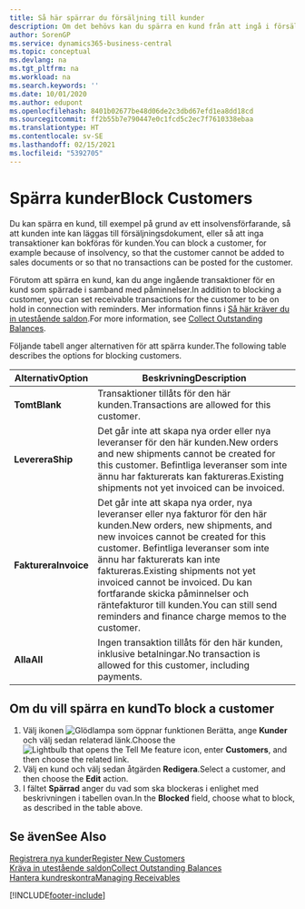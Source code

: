 ```yaml
---
title: Så här spärrar du försäljning till kunder
description: Om det behövs kan du spärra en kund från att ingå i försäljningsdokument och andra försäljningstransaktioner.
author: SorenGP
ms.service: dynamics365-business-central
ms.topic: conceptual
ms.devlang: na
ms.tgt_pltfrm: na
ms.workload: na
ms.search.keywords: ''
ms.date: 10/01/2020
ms.author: edupont
ms.openlocfilehash: 8401b02677be48d06de2c3dbd67efd1ea8dd18cd
ms.sourcegitcommit: ff2b55b7e790447e0c1fcd5c2ec7f7610338ebaa
ms.translationtype: HT
ms.contentlocale: sv-SE
ms.lasthandoff: 02/15/2021
ms.locfileid: "5392705"
---
```

# <a name="block-customers"></a><span data-ttu-id="090cd-103">Spärra kunder</span><span class="sxs-lookup"><span data-stu-id="090cd-103">Block Customers</span></span>
<span data-ttu-id="090cd-104">Du kan spärra en kund, till exempel på grund av ett insolvensförfarande, så att kunden inte kan läggas till försäljningsdokument, eller så att inga transaktioner kan bokföras för kunden.</span><span class="sxs-lookup"><span data-stu-id="090cd-104">You can block a customer, for example because of insolvency, so that the customer cannot be added to sales documents or so that no transactions can be posted for the customer.</span></span>

<span data-ttu-id="090cd-105">Förutom att spärra en kund, kan du ange ingående transaktioner för en kund som spärrade i samband med påminnelser.</span><span class="sxs-lookup"><span data-stu-id="090cd-105">In addition to blocking a customer, you can set receivable transactions for the customer to be on hold in connection with reminders.</span></span> <span data-ttu-id="090cd-106">Mer information finns i [Så här kräver du in utestående saldon](receivables-collect-outstanding-balances.md).</span><span class="sxs-lookup"><span data-stu-id="090cd-106">For more information, see [Collect Outstanding Balances](receivables-collect-outstanding-balances.md).</span></span>   

<span data-ttu-id="090cd-107">Följande tabell anger alternativen för att spärra kunder.</span><span class="sxs-lookup"><span data-stu-id="090cd-107">The following table describes the options for blocking customers.</span></span>  

|<span data-ttu-id="090cd-108">Alternativ</span><span class="sxs-lookup"><span data-stu-id="090cd-108">Option</span></span>|<span data-ttu-id="090cd-109">Beskrivning</span><span class="sxs-lookup"><span data-stu-id="090cd-109">Description</span></span>|  
|--------------------|------------|  
|<span data-ttu-id="090cd-110">**Tomt**</span><span class="sxs-lookup"><span data-stu-id="090cd-110">**Blank**</span></span>|<span data-ttu-id="090cd-111">Transaktioner tillåts för den här kunden.</span><span class="sxs-lookup"><span data-stu-id="090cd-111">Transactions are allowed for this customer.</span></span>|
|<span data-ttu-id="090cd-112">**Leverera**</span><span class="sxs-lookup"><span data-stu-id="090cd-112">**Ship**</span></span>|<span data-ttu-id="090cd-113">Det går inte att skapa nya order eller nya leveranser för den här kunden.</span><span class="sxs-lookup"><span data-stu-id="090cd-113">New orders and new shipments cannot be created for this customer.</span></span> <span data-ttu-id="090cd-114">Befintliga leveranser som inte ännu har fakturerats kan faktureras.</span><span class="sxs-lookup"><span data-stu-id="090cd-114">Existing shipments not yet invoiced can be invoiced.</span></span>|  
|<span data-ttu-id="090cd-115">**Fakturera**</span><span class="sxs-lookup"><span data-stu-id="090cd-115">**Invoice**</span></span>|<span data-ttu-id="090cd-116">Det går inte att skapa nya order, nya leveranser eller nya fakturor för den här kunden.</span><span class="sxs-lookup"><span data-stu-id="090cd-116">New orders, new shipments, and new invoices cannot be created for this customer.</span></span> <span data-ttu-id="090cd-117">Befintliga leveranser som inte ännu har fakturerats kan inte faktureras.</span><span class="sxs-lookup"><span data-stu-id="090cd-117">Existing shipments not yet invoiced cannot be invoiced.</span></span> <span data-ttu-id="090cd-118">Du kan fortfarande skicka påminnelser och räntefakturor till kunden.</span><span class="sxs-lookup"><span data-stu-id="090cd-118">You can still send reminders and finance charge memos to the customer.</span></span>|  
|<span data-ttu-id="090cd-119">**Alla**</span><span class="sxs-lookup"><span data-stu-id="090cd-119">**All**</span></span>|<span data-ttu-id="090cd-120">Ingen transaktion tillåts för den här kunden, inklusive betalningar.</span><span class="sxs-lookup"><span data-stu-id="090cd-120">No transaction is allowed for this customer, including payments.</span></span>|  

## <a name="to-block-a-customer"></a><span data-ttu-id="090cd-121">Om du vill spärra en kund</span><span class="sxs-lookup"><span data-stu-id="090cd-121">To block a customer</span></span>  
1. <span data-ttu-id="090cd-122">Välj ikonen ![Glödlampa som öppnar funktionen Berätta](media/ui-search/search_small.png "Berätta vad du vill göra"), ange **Kunder** och välj sedan relaterad länk.</span><span class="sxs-lookup"><span data-stu-id="090cd-122">Choose the ![Lightbulb that opens the Tell Me feature](media/ui-search/search_small.png "Tell me what you want to do") icon, enter **Customers**, and then choose the related link.</span></span>
2. <span data-ttu-id="090cd-123">Välj en kund och välj sedan åtgärden **Redigera**.</span><span class="sxs-lookup"><span data-stu-id="090cd-123">Select a customer, and then choose the **Edit** action.</span></span>
3. <span data-ttu-id="090cd-124">I fältet **Spärrad** anger du vad som ska blockeras i enlighet med beskrivningen i tabellen ovan.</span><span class="sxs-lookup"><span data-stu-id="090cd-124">In the **Blocked** field, choose what to block, as described in the table above.</span></span>

## <a name="see-also"></a><span data-ttu-id="090cd-125">Se även</span><span class="sxs-lookup"><span data-stu-id="090cd-125">See Also</span></span>  
[<span data-ttu-id="090cd-126">Registrera nya kunder</span><span class="sxs-lookup"><span data-stu-id="090cd-126">Register New Customers</span></span>](sales-how-register-new-customers.md)  
[<span data-ttu-id="090cd-127">Kräva in utestående saldon</span><span class="sxs-lookup"><span data-stu-id="090cd-127">Collect Outstanding Balances</span></span>](receivables-collect-outstanding-balances.md)  
[<span data-ttu-id="090cd-128">Hantera kundreskontra</span><span class="sxs-lookup"><span data-stu-id="090cd-128">Managing Receivables</span></span>](receivables-manage-receivables.md)  


[!INCLUDE[footer-include](includes/footer-banner.md)]